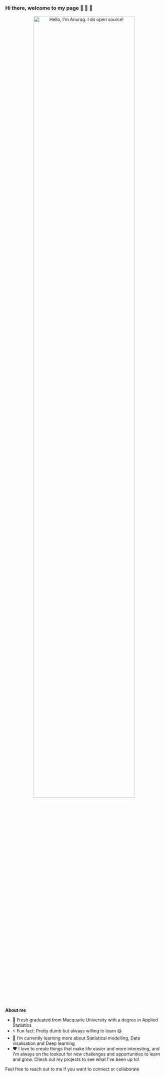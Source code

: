 ### Hi there, welcome to my page 👋 :wave: :wave:

<p align="center"><a href="https://anuraghazra.github.io"><img width="80%" alt="Hello, I'm Anurag. I do open source!" src="./assets/gh-readme-header.png" /></a></p>

<br />

**About me**

- 💼  Fresh graduated from Macquarie University with a degree in Applied Statistics
- ⚡ Fun fact: Pretty dumb but always willing to learn 😄
- 🌱 I’m currently learning more about Statistical modelling, Data visalisation and Deep learning
- ❤️ I love to create things that make life easier and more interesting, and I'm always on the lookout for new challenges and opportunities to learn and grow. Check out my projects to see what I've been up to!

Feel free to reach out to me if you want to connect or collaborate 

<!--
**Hana-Le/Hana-Le** is a ✨ _special_ ✨ repository because its `README.md` (this file) appears on your GitHub profile.

Here are some ideas to get you started:

- 🔭 I’m currently working on ...
- 🌱 I’m currently learning ...
- 👯 I’m looking to collaborate on ...
- 🤔 I’m looking for help with ...
- 💬 Ask me about ...
- 📫 How to reach me: ...
- 😄 Pronouns: ...
- ⚡ Fun fact: ...
-->
